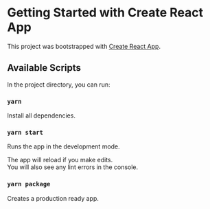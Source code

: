 # Getting Started with Create React App

This project was bootstrapped with [Create React App](https://github.com/facebook/create-react-app).

## Available Scripts

In the project directory, you can run:

### `yarn`

Install all dependencies.

### `yarn start`

Runs the app in the development mode.

The app will reload if you make edits.\
You will also see any lint errors in the console.

### `yarn package`

Creates a production ready app.
